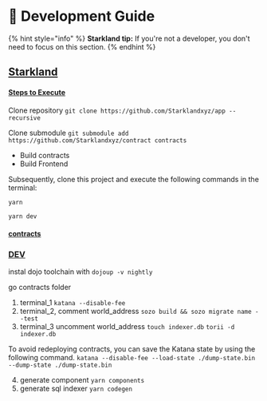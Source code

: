 # 📝 Development Guide

{% hint style="info" %}
**Starkland tip:** If you're not a developer, you don't need to focus on this section.
{% endhint %}

## [Starkland](https://github.com/Starklandxyz/app#starkland) <a href="#user-content-starkland" id="user-content-starkland"></a>

#### [Steps to Execute](https://github.com/Starklandxyz/app#steps-to-execute) <a href="#user-content-steps-to-execute" id="user-content-steps-to-execute"></a>

Clone repository `git clone https://github.com/Starklandxyz/app --recursive`

Clone submodule `git submodule add https://github.com/Starklandxyz/contract contracts`

* Build contracts
* Build Frontend

Subsequently, clone this project and execute the following commands in the terminal:

```
yarn

yarn dev
```

#### [contracts](https://github.com/Starklandxyz/app#contracts) <a href="#user-content-contracts" id="user-content-contracts"></a>

### [DEV](https://github.com/Starklandxyz/app#dev) <a href="#user-content-dev" id="user-content-dev"></a>

instal dojo toolchain with `dojoup -v nightly`

go contracts folder

1. terminal\_1 `katana --disable-fee`
2. terminal\_2, comment world\_address `sozo build && sozo migrate name --test`
3. terminal\_3 uncomment world\_address `touch indexer.db` `torii -d indexer.db`

To avoid redeploying contracts, you can save the Katana state by using the following command. `katana --disable-fee --load-state ./dump-state.bin --dump-state ./dump-state.bin`

4. generate component `yarn components`
5. generate sql indexer `yarn codegen`
